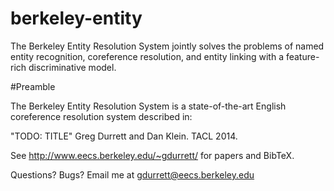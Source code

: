 berkeley-entity
===============

The Berkeley Entity Resolution System jointly solves the problems of named entity recognition, coreference resolution, and entity linking with a feature-rich discriminative model.

#Preamble

The Berkeley Entity Resolution System is a state-of-the-art English coreference
resolution system described in:

"TODO: TITLE"
Greg Durrett and Dan Klein. TACL 2014.

See
http://www.eecs.berkeley.edu/~gdurrett/
for papers and BibTeX.

Questions? Bugs? Email me at
gdurrett@eecs.berkeley.edu

